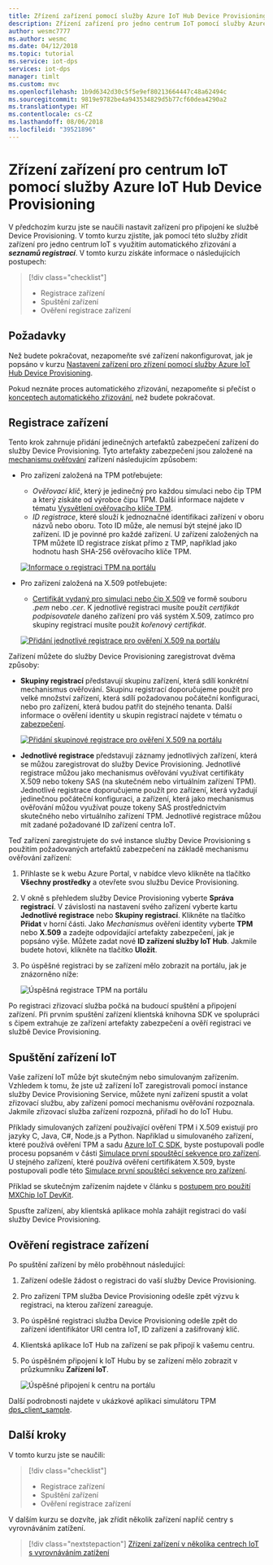```yaml
---
title: Zřízení zařízení pomocí služby Azure IoT Hub Device Provisioning | Microsoft Docs
description: Zřízení zařízení pro jedno centrum IoT pomocí služby Azure IoT Hub Device Provisioning
author: wesmc7777
ms.author: wesmc
ms.date: 04/12/2018
ms.topic: tutorial
ms.service: iot-dps
services: iot-dps
manager: timlt
ms.custom: mvc
ms.openlocfilehash: 1b9d6342d30c5f5e9ef80213664447c48a62494c
ms.sourcegitcommit: 9819e9782be4a943534829d5b77cf60dea4290a2
ms.translationtype: HT
ms.contentlocale: cs-CZ
ms.lasthandoff: 08/06/2018
ms.locfileid: "39521896"
---
```

# <a name="provision-the-device-to-an-iot-hub-using-the-azure-iot-hub-device-provisioning-service"></a>Zřízení zařízení pro centrum IoT pomocí služby Azure IoT Hub Device Provisioning

V předchozím kurzu jste se naučili nastavit zařízení pro připojení ke službě Device Provisioning. V tomto kurzu zjistíte, jak pomocí této služby zřídit zařízení pro jedno centrum IoT s využitím automatického zřizování a **_seznamů registrací_**. V tomto kurzu získáte informace o následujících postupech:

> [!div class="checklist"]
> * Registrace zařízení
> * Spuštění zařízení
> * Ověření registrace zařízení

## <a name="prerequisites"></a>Požadavky

Než budete pokračovat, nezapomeňte své zařízení nakonfigurovat, jak je popsáno v kurzu [Nastavení zařízení pro zřízení pomocí služby Azure IoT Hub Device Provisioning](./tutorial-set-up-device.md).

Pokud neznáte proces automatického zřizování, nezapomeňte si přečíst o [konceptech automatického zřizování](concepts-auto-provisioning.md), než budete pokračovat.

<a id="enrolldevice"></a>
## <a name="enroll-the-device"></a>Registrace zařízení

Tento krok zahrnuje přidání jedinečných artefaktů zabezpečení zařízení do služby Device Provisioning. Tyto artefakty zabezpečení jsou založené na [mechanismu ověřování](concepts-device.md#attestation-mechanism) zařízení následujícím způsobem:

- Pro zařízení založená na TPM potřebujete:
    - *Ověřovací klíč*, který je jedinečný pro každou simulaci nebo čip TPM a který získáte od výrobce čipu TPM.  Další informace najdete v tématu [Vysvětlení ověřovacího klíče TPM](https://technet.microsoft.com/library/cc770443.aspx).
    - *ID registrace*, které slouží k jednoznačné identifikaci zařízení v oboru názvů nebo oboru. Toto ID může, ale nemusí být stejné jako ID zařízení. ID je povinné pro každé zařízení. U zařízení založených na TPM můžete ID registrace získat přímo z TMP, například jako hodnotu hash SHA-256 ověřovacího klíče TPM.

    [![Informace o registraci TPM na portálu](./media/tutorial-provision-device-to-hub/tpm-device-enrollment.png)](./media/tutorial-provision-device-to-hub/tpm-device-enrollment.png#lightbox)  

- Pro zařízení založená na X.509 potřebujete:
    - [Certifikát vydaný pro simulaci nebo čip X.509](https://msdn.microsoft.com/library/windows/desktop/bb540819.aspx) ve formě souboru *.pem* nebo *.cer*. K jednotlivé registraci musíte použít *certifikát podpisovatele* daného zařízení pro váš systém X.509, zatímco pro skupiny registrací musíte použít *kořenový certifikát*. 

    [![Přidání jednotlivé registrace pro ověření X.509 na portálu](./media/tutorial-provision-device-to-hub/individual-enrollment.png)](./media/tutorial-provision-device-to-hub/individual-enrollment.png#lightbox)

Zařízení můžete do služby Device Provisioning zaregistrovat dvěma způsoby:

- **Skupiny registrací** představují skupinu zařízení, která sdílí konkrétní mechanismus ověřování. Skupinu registrací doporučujeme použít pro velké množství zařízení, která sdílí požadovanou počáteční konfiguraci, nebo pro zařízení, která budou patřit do stejného tenanta. Další informace o ověření identity u skupin registrací najdete v tématu o [zabezpečení](concepts-security.md#controlling-device-access-to-the-provisioning-service-with-x509-certificates).

    [![Přidání skupinové registrace pro ověření X.509 na portálu](./media/tutorial-provision-device-to-hub/group-enrollment.png)](./media/tutorial-provision-device-to-hub/group-enrollment.png#lightbox)

- **Jednotlivé registrace** představují záznamy jednotlivých zařízení, která se můžou zaregistrovat do služby Device Provisioning. Jednotlivé registrace můžou jako mechanismus ověřování využívat certifikáty X.509 nebo tokeny SAS (na skutečném nebo virtuálním zařízení TPM). Jednotlivé registrace doporučujeme použít pro zařízení, která vyžadují jedinečnou počáteční konfiguraci, a zařízení, která jako mechanismus ověřování můžou využívat pouze tokeny SAS prostřednictvím skutečného nebo virtuálního zařízení TPM. Jednotlivé registrace můžou mít zadané požadované ID zařízení centra IoT.

Teď zařízení zaregistrujete do své instance služby Device Provisioning s použitím požadovaných artefaktů zabezpečení na základě mechanismu ověřování zařízení: 

1. Přihlaste se k webu Azure Portal, v nabídce vlevo klikněte na tlačítko **Všechny prostředky** a otevřete svou službu Device Provisioning.

2. V okně s přehledem služby Device Provisioning vyberte **Správa registrací**. V závislosti na nastavení svého zařízení vyberte kartu **Jednotlivé registrace** nebo **Skupiny registrací**. Klikněte na tlačítko **Přidat** v horní části. Jako *Mechanismus* ověření identity vyberte **TPM** nebo **X.509** a zadejte odpovídající artefakty zabezpečení, jak je popsáno výše. Můžete zadat nové **ID zařízení služby IoT Hub**. Jakmile budete hotovi, klikněte na tlačítko **Uložit**. 

3. Po úspěšné registraci by se zařízení mělo zobrazit na portálu, jak je znázorněno níže:

    ![Úspěšná registrace TPM na portálu](./media/tutorial-provision-device-to-hub/tpm-enrollment-success.png)

Po registraci zřizovací služba počká na budoucí spuštění a připojení zařízení. Při prvním spuštění zařízení klientská knihovna SDK ve spolupráci s čipem extrahuje ze zařízení artefakty zabezpečení a ověří registraci ve službě Device Provisioning. 

## <a name="start-the-iot-device"></a>Spuštění zařízení IoT

Vaše zařízení IoT může být skutečným nebo simulovaným zařízením. Vzhledem k tomu, že jste už zařízení IoT zaregistrovali pomocí instance služby Device Provisioning Service, můžete nyní zařízení spustit a volat zřizovací službu, aby zařízení pomocí mechanismu ověřování rozpoznala. Jakmile zřizovací služba zařízení rozpozná, přiřadí ho do IoT Hubu. 

Příklady simulovaných zařízení používající ověření TPM i X.509 existují pro jazyky C, Java, C#, Node.js a Python. Například u simulovaného zařízení, které používá ověření TPM a sadu [Azure IoT C SDK](https://github.com/Azure/azure-iot-sdk-c), byste postupovali podle procesu popsaném v části [Simulace první spouštěcí sekvence pro zařízení](quick-create-simulated-device.md#simulate-first-boot-sequence-for-the-device). U stejného zařízení, které používá ověření certifikátem X.509, byste postupovali podle této [Simulace první spouštěcí sekvence pro zařízení](quick-create-simulated-device-x509.md#simulate-first-boot-sequence-for-the-device).

Příklad se skutečným zařízením najdete v článku s [postupem pro použití MXChip IoT DevKit](how-to-connect-mxchip-iot-devkit.md).

Spusťte zařízení, aby klientská aplikace mohla zahájit registraci do vaší služby Device Provisioning.  

## <a name="verify-the-device-is-registered"></a>Ověření registrace zařízení

Po spuštění zařízení by mělo proběhnout následující:

1. Zařízení odešle žádost o registraci do vaší služby Device Provisioning.
2. Pro zařízení TPM služba Device Provisioning odešle zpět výzvu k registraci, na kterou zařízení zareaguje. 
3. Po úspěšné registraci služba Device Provisioning odešle zpět do zařízení identifikátor URI centra IoT, ID zařízení a zašifrovaný klíč. 
4. Klientská aplikace IoT Hub na zařízení se pak připojí k vašemu centru. 
5. Po úspěšném připojení k IoT Hubu by se zařízení mělo zobrazit v průzkumníku **Zařízení IoT**. 

    ![Úspěšné připojení k centru na portálu](./media/tutorial-provision-device-to-hub/hub-connect-success.png)

Další podrobnosti najdete v ukázkové aplikaci simulátoru TPM [dps_client_sample](https://github.com/Azure/azure-iot-device-auth/blob/master/dps_client/samples/dps_client_sample/dps_client_sample.c). 

## <a name="next-steps"></a>Další kroky
V tomto kurzu jste se naučili:

> [!div class="checklist"]
> * Registrace zařízení
> * Spuštění zařízení
> * Ověření registrace zařízení

V dalším kurzu se dozvíte, jak zřídit několik zařízení napříč centry s vyrovnáváním zatížení. 

> [!div class="nextstepaction"]
> [Zřízení zařízení v několika centrech IoT s vyrovnáváním zatížení](./tutorial-provision-multiple-hubs.md)
